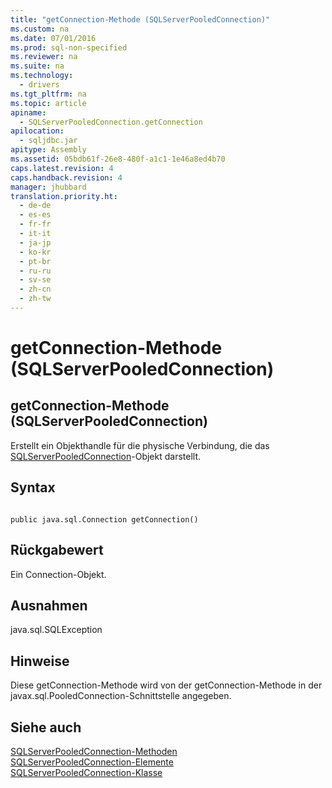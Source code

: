 ```yaml
---
title: "getConnection-Methode (SQLServerPooledConnection)"
ms.custom: na
ms.date: 07/01/2016
ms.prod: sql-non-specified
ms.reviewer: na
ms.suite: na
ms.technology: 
  - drivers
ms.tgt_pltfrm: na
ms.topic: article
apiname: 
  - SQLServerPooledConnection.getConnection
apilocation: 
  - sqljdbc.jar
apitype: Assembly
ms.assetid: 05bdb61f-26e8-480f-a1c1-1e46a8ed4b70
caps.latest.revision: 4
caps.handback.revision: 4
manager: jhubbard
translation.priority.ht: 
  - de-de
  - es-es
  - fr-fr
  - it-it
  - ja-jp
  - ko-kr
  - pt-br
  - ru-ru
  - sv-se
  - zh-cn
  - zh-tw
---
```

# getConnection-Methode (SQLServerPooledConnection)
    
## getConnection\-Methode \(SQLServerPooledConnection\)  
 Erstellt ein Objekthandle für die physische Verbindung, die das [SQLServerPooledConnection](../content/SQLServerPooledConnection-Class.md)\-Objekt darstellt.  
  
## Syntax  
  
```  
  
public java.sql.Connection getConnection()  
```  
  
## Rückgabewert  
 Ein Connection\-Objekt.  
  
## Ausnahmen  
 java.sql.SQLException  
  
## Hinweise  
 Diese getConnection\-Methode wird von der getConnection\-Methode in der javax.sql.PooledConnection\-Schnittstelle angegeben.  
  
## Siehe auch  
 [SQLServerPooledConnection-Methoden](../content/SQLServerPooledConnection-Methods.md)   
 [SQLServerPooledConnection-Elemente](../content/SQLServerPooledConnection-Members.md)   
 [SQLServerPooledConnection-Klasse](../content/SQLServerPooledConnection-Class.md)  
  
  
